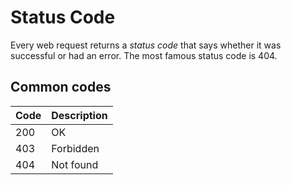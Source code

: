 # Status Code  
  
Every web request returns a *status code* that says whether it was successful or had an error. The most famous status code is 404.  
  
## Common codes  
  
| Code | Description |  
|------|-------------|  
| 200 | OK |  
| 403 | Forbidden |  
| 404 | Not found |

